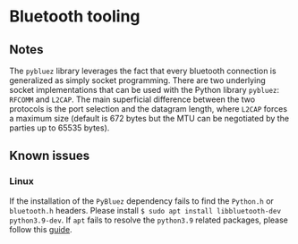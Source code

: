 # Bluetooth tooling
## Notes
The `pybluez` library leverages the fact that every bluetooth connection is generalized as simply socket programming. There are two underlying socket implementations that can be used with the Python library `pybluez`: `RFCOMM` and `L2CAP`. The main superficial difference between the two protocols is the port selection and the datagram length, where `L2CAP` forces a maximum size (default is 672 bytes but the MTU can be negotiated by the parties up to 65535 bytes).

## Known issues
### Linux
If the installation of the `PyBluez` dependency fails to find the `Python.h` or `bluetooth.h` headers. Please install `$ sudo apt install libbluetooth-dev python3.9-dev`. If `apt` fails to resolve the `python3.9` related packages, please follow this [guide](https://linuxize.com/post/how-to-install-python-3-9-on-ubuntu-20-04/).
